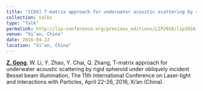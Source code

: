 ```yaml
---
title: "[C04] T-matrix approach for underwater acoustic scattering by rigid spheroid under obliquely incident Bessel beam illumination"
collection: talks
type: "Talk"
permalink: http://lip-conference.org/previous_editions/LIP2016/lip2016.csp.escience.cn/dct/page/1.html
venue: "Xi’an, China"
date: 2016-04-22
location: "Xi’an, China"
---
```


<u><b>Z. Gong</b></u>, W. Li, Y. Zhao, Y. Chai, Q. Zhang, T-matrix approach for underwater acoustic scattering by rigid spheroid under obliquely incident Bessel beam illumination, The 11th International Conference on Laser-light and Interactions with Particles, April 22-26, 2016, Xi’an (China). 
